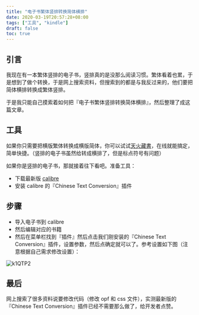 ```yaml
---
title: "电子书繁体竖排转换简体横排"
date: 2020-03-19T20:57:28+08:00
tags: ["工具", "kindle"] 
draft: false
toc: true
---
```


## 引言

我现在有一本繁体竖排的电子书，竖排真的是没那么阅读习惯。繁体看着也累，于是想到了做个转换，于是网上搜索资料，但搜索到的都是与我反过来的，他们要把简体横排转换成繁体竖排。

于是我只能自己摸索着如何把『电子书繁体竖排转换简体横排』，然后整理了成这篇文章。

<!--more-->

## 工具

如果你只需要把横版繁体转换成横版简体，你可以试试[天火藏書](http://ebook.cdict.info)，在线就能搞定，简单快捷。（竖排的电子书虽然给转成横排了，但是标点符号有问题）

如果你是竖排的电子书，那就接着往下看吧。准备工具：

- 下载最新版 [calibre](https://calibre-ebook.com/download)
- 安装 calibre 的『Chinese Text Conversion』插件

## 步骤

- 导入电子书到 calibre
- 然后编辑对应的书籍
- 然后在菜单栏找到『插件』然后点击我们刚安装的『Chinese Text Conversion』插件，设置参数，然后点确定就可以了。参考设置如下图（注意根据自己需求修改设置）：

![k1QTP2](https://blog-1251237404.cos.ap-guangzhou.myqcloud.com/k1QTP2.jpg)

## 最后

网上搜索了很多资料说要修改代码（修改 opf 和 css 文件），实测最新版的『Chinese Text Conversion』插件已经不需要那么做了，给开发者点赞。